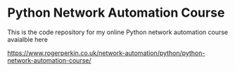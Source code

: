 # Python Network Automation Course 
This is the code repository for my online Python network automation course avaialble here 

https://www.rogerperkin.co.uk/network-automation/python/python-network-automation-course/
